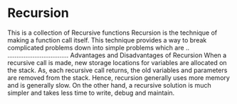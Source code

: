 # Recursion
This is  a collection of Recursive  functions 
Recursion is the technique of making a function call itself. This technique provides a way to break complicated problems down into simple problems which are ..
..................................
Advantages and Disadvantages of Recursion
When a recursive call is made, new storage locations for variables are allocated on the stack. As, each recursive call returns, the old variables and parameters are removed from the stack. Hence, recursion generally uses more memory and is generally slow.
On the other hand, a recursive solution is much simpler and takes less time to write, debug and maintain.
